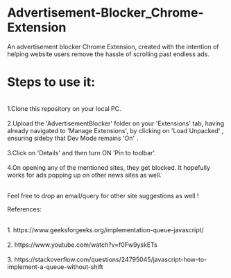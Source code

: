 # Advertisement-Blocker_Chrome-Extension
An advertisement blocker Chrome Extension, created with the intention of helping website users remove the hassle of scrolling past endless ads.
# Steps to use it:
<p>
  <br>1.Clone this repository on your local PC.</br>
  <br>2.Upload the 'AdvertisementBlocker' folder on your 'Extensions' tab, having already navigated to 'Manage Extensions', by clicking on 'Load Unpacked' , ensuring sideby that Dev Mode remains 'On' .</br>
  <br>3.Click on 'Details' and then turn ON 'Pin to toolbar'.</br>
  <br>4.On opening any of the mentioned sites, they get blocked. It hopefully works for ads popping up on other news sites as well.</br>
  
  <br>Feel free to drop an email/query for other site suggestions as well ! </br>
  
</p>
References:
<p>
  <br>1. https://www.geeksforgeeks.org/implementation-queue-javascript/</br>
  <br>2. https://www.youtube.com/watch?v=f0Fw9yskETs</br>
  <br>3. https://stackoverflow.com/questions/24795045/javascript-how-to-implement-a-queue-without-shift</br>
</p>
